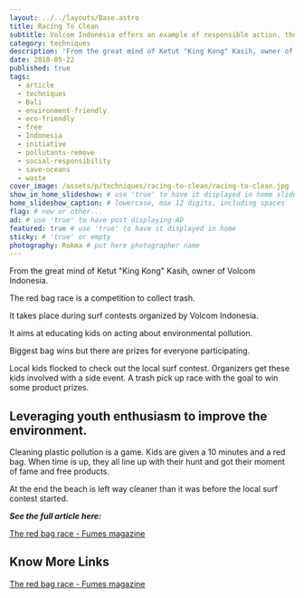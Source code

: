 ```yaml
---
layout: ../../layouts/Base.astro
title: Racing To Clean
subtitle: Volcom Indonesia offers an example of responsible action, the Red Bag race.
category: techniques
description: 'From the great mind of Ketut "King Kong" Kasih, owner of Volcom Indonesia. The red bag race is a competition to collect trash at surf contests.' # max 160 digits
date: 2018-05-22
published: true
tags:
  - article
  - techniques
  - Bali
  - environment-friendly
  - eco-friendly
  - free
  - Indonesia
  - initiative
  - pollutants-remove
  - social-responsibility
  - save-oceans
  - waste
cover_image: /assets/p/techniques/racing-to-clean/racing-to-clean.jpg
show_in_home_slideshow: # use 'true' to have it displayed in home slideshow
home_slideshow_caption: # lowercase, max 12 digits, including spaces
flag: # new or other...
ad: # use 'true' to have post displaying AD
featured: true # use 'true' to have it displayed in home
sticky: # 'true' or empty
photography: Rokma # put here photographer name
---
```


From the great mind of Ketut "King Kong" Kasih, owner of Volcom Indonesia.

The red bag race is a competition to collect trash.

It takes place during surf contests organized by Volcom Indonesia.

It aims at educating kids on acting about environmental pollution.

Biggest bag wins but there are prizes for everyone participating.

Local kids flocked to check out the local surf contest. Organizers get these kids involved with a side event. A trash pick up race with the goal to win some product prizes.

## Leveraging youth enthusiasm to improve the environment.

Cleaning plastic pollution is a game. Kids are given a 10 minutes and a red bag. When time is up, they all line up with their hunt and got their moment of fame and free products.

At the end the beach is left way cleaner than it was before the local surf contest started.

**_See the full article here:_**

[The red bag race - Fumes magazine](https://fumes.junglestar.org/balance/the-red-bag-race/)

## Know More Links

[The red bag race - Fumes magazine](https://fumes.junglestar.org/balance/the-red-bag-race/)
